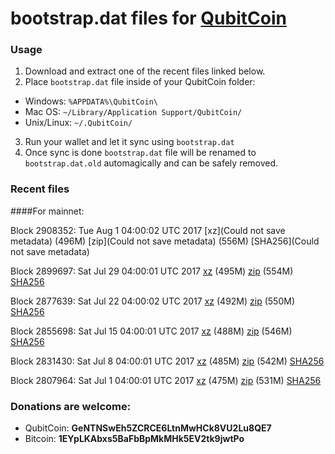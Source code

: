# bootstrap.dat files for [QubitCoin](http://www.qubitcoin.com/)

### Usage

1. Download and extract one of the recent files linked below.
2. Place `bootstrap.dat` file inside of your QubitCoin folder:
 - Windows: `%APPDATA%\QubitCoin\`
 - Mac OS: `~/Library/Application Support/QubitCoin/`
 - Unix/Linux: `~/.QubitCoin/`
3. Run your wallet and let it sync using `bootstrap.dat`
4. Once sync is done `bootstrap.dat` file will be renamed to `bootstrap.dat.old` automagically and can be safely removed.

### Recent files

####For mainnet:

Block 2908352: Tue Aug  1 04:00:02 UTC 2017 [xz](Could not save metadata) (496M) [zip](Could not save metadata) (556M) [SHA256](Could not save metadata)

Block 2899697: Sat Jul 29 04:00:01 UTC 2017 [xz](https://transfer.sh/15TWih/bootstrap.dat.20170729.tar.xz) (495M) [zip](https://transfer.sh/DZDkN/bootstrap.dat.20170729.zip) (554M) [SHA256](https://transfer.sh/U5vKy/sha256.txt)

Block 2877639: Sat Jul 22 04:00:02 UTC 2017 [xz](https://transfer.sh/8XCUu/bootstrap.dat.20170722.tar.xz) (492M) [zip](https://transfer.sh/oRmJU/bootstrap.dat.20170722.zip) (550M) [SHA256](https://transfer.sh/Owu8F/sha256.txt)

Block 2855698: Sat Jul 15 04:00:01 UTC 2017 [xz](https://transfer.sh/1EeDC/bootstrap.dat.20170715.tar.xz) (488M) [zip](https://transfer.sh/GFhut/bootstrap.dat.20170715.zip) (546M) [SHA256](https://transfer.sh/e7eUv/sha256.txt)

Block 2831430: Sat Jul  8 04:00:01 UTC 2017 [xz](https://transfer.sh/7qjIJ/bootstrap.dat.20170708.tar.xz) (485M) [zip](https://transfer.sh/o5Vr2/bootstrap.dat.20170708.zip) (542M) [SHA256](https://transfer.sh/8f8U3/sha256.txt)

Block 2807964: Sat Jul  1 04:00:01 UTC 2017 [xz](https://transfer.sh/13YJVR/bootstrap.dat.20170701.tar.xz) (475M) [zip](https://transfer.sh/bR8ki/bootstrap.dat.20170701.zip) (531M) [SHA256](https://transfer.sh/KEsL7/sha256.txt)

### Donations are welcome:

- QubitCoin: **GeNTNSwEh5ZCRCE6LtnMwHCk8VU2Lu8QE7**
- Bitcoin: **1EYpLKAbxs5BaFbBpMkMHk5EV2tk9jwtPo**
